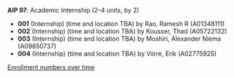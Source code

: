 **AIP 97**: Academic Internship (2–4 units, by 2)

- **001** (Internship) (time and location TBA) by Rao, Ramesh R (A01348111)
- **002** (Internship) (time and location TBA) by Kousser, Thad (A05722132)
- **003** (Internship) (time and location TBA) by Moshiri, Alexander Niema (A09850737)
- **004** (Internship) (time and location TBA) by Viirre, Erik (A02775925)

[Enrollment numbers over time](./AIP97.tsv)
